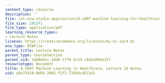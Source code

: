 ```yaml
---
content_type: resource
description: ''
file: /ol-ocw-studio-app/courses/6-s897-machine-learning-for-healthcare-spring-2019/abb754100d933962f2f371936cd511d1_MIT6_S897S19_lec20note.pdf
file_size: 291371
file_type: application/pdf
learning_resource_types:
- Lecture Notes
license: https://creativecommons.org/licenses/by-nc-sa/4.0/
ocw_type: OCWFile
parent_title: Lecture Notes
parent_type: CourseSection
parent_uid: 1d48edcc-24db-1ff9-4c54-c8ab1045e257
resourcetype: Document
title: 6.S897 Machine Learning in Healthcare, Lecture 20 Notes
uid: abb75410-0d93-3962-f2f3-71936cd511d1
---
```

